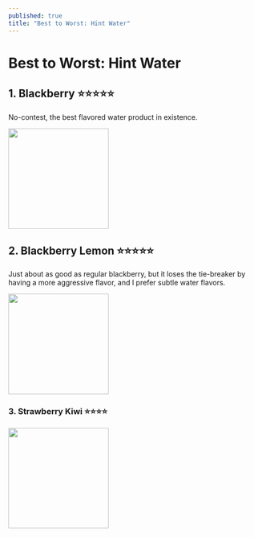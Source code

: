 ```yaml
---
published: true
title: "Best to Worst: Hint Water"
---
```

# Best to Worst: Hint Water

## 1. Blackberry ⭐⭐⭐⭐⭐

No-contest, the best flavored water product in existence.

<img src="https://i5.peapod.com/c/LC/LCN68.png" width="200px"/>


## 2. Blackberry Lemon ⭐⭐⭐⭐⭐

Just about as good as regular blackberry, but it loses the tie-breaker by having a more aggressive flavor, and I prefer subtle water flavors.

<img src="https://cdn.shopify.com/s/files/1/0014/3015/9418/products/0504_FallBerryLoversM_M_BlackberryLemon_2x_546a1dc5-f07d-4d7e-9480-81611744afa7_1080x.jpg?v=1635292125" width="200px">

### 3. Strawberry Kiwi ⭐⭐⭐⭐

<img src="https://cdn.shopify.com/s/files/1/0014/3015/9418/products/BottleImage_Still_Strawberry_Kiwi_1200x1600_ba859d2f-ea1a-4ed7-965f-d7c9d3db4ead_1080x.jpg?v=1538069422" width="200px">

